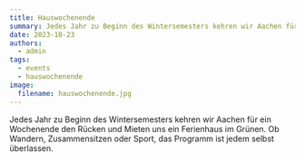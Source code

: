 ```yaml
---
title: Hauswochenende
summary: Jedes Jahr zu Beginn des Wintersemesters kehren wir Aachen für ein Wochenende den Rücken und Mieten uns ein Ferienhaus im Grünen. Ob Wandern, Zusammensitzen oder Sport, das Programm ist jedem selbst überlassen.
date: 2023-10-23
authors:
  - admin
tags:
  - events
  - hauswochenende
image:
  filename: hauswochenende.jpg
---
```


Jedes Jahr zu Beginn des Wintersemesters kehren wir Aachen für ein Wochenende den Rücken und Mieten uns ein Ferienhaus im Grünen. Ob Wandern, Zusammensitzen oder Sport, das Programm ist jedem selbst überlassen.
